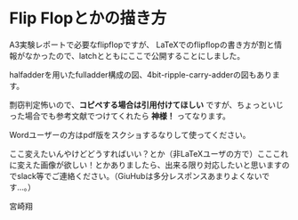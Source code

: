# Flip Flopとかの描き方

A3実験レポートで必要なflipflopですが、
LaTeXでのflipflopの書き方が割と情報がなかったので、latchとともにここで公開することにしました。

halfadderを用いたfulladder構成の図、4bit-ripple-carry-adderの図もあります。


剽窃判定怖いので、__コピペする場合は引用付けてほしい__ ですが、ちょっといじった場合でも参考文献でつけてくれたら __神様！__ ってなります。


Wordユーザーの方はpdf版をスクショするなりして使ってください。


ここ変えたいんやけどどうすればいい？とか（非LaTeXユーザの方で）こここれに変えた画像が欲しい！とかありましたら、出来る限り対応したいと思いますのでslack等でご連絡ください。（GiuHubは多分レスポンスあまりよくないです…。）

宮崎翔
